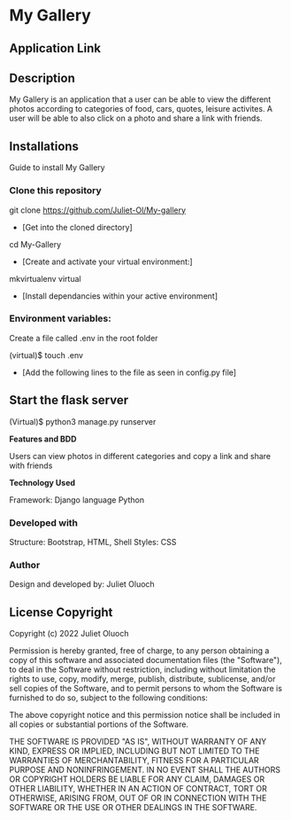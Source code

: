 # My Gallery

## Application Link



## Description

My Gallery is an application that a user can be able to view the different photos according to categories of food, cars, quotes, leisure activites. A user will be able to also click on a photo and share a link with friends.


## Installations

Guide to install My Gallery
 
### Clone this repository

 git clone https://github.com/Juliet-Ol/My-gallery

 - [Get into the cloned directory]

 cd My-Gallery

 - [Create and activate your virtual environment:]

 mkvirtualenv virtual

 - [Install dependancies within your active environment]

 ### Environment variables:

 Create a file called .env in the root folder

 (virtual)$ touch .env

 - [Add the following lines to the file as seen in config.py file]








## Start the flask server

(Virtual)$ python3 manage.py runserver

**Features and BDD**

Users can view photos in different categories and copy a link and share with friends

**Technology Used**

Framework: Django language Python

### Developed with

Structure: Bootstrap, HTML, Shell
Styles: CSS


### Author

Design and developed by: Juliet Oluoch


## License Copyright

Copyright (c) 2022 Juliet Oluoch

Permission is hereby granted, free of charge, to any person obtaining a copy of this software and associated documentation files (the "Software"), to deal in the Software without restriction, including without limitation the rights to use, copy, modify, merge, publish, distribute, sublicense, and/or sell copies of the Software, and to permit persons to whom the Software is furnished to do so, subject to the following conditions:

The above copyright notice and this permission notice shall be included in all copies or substantial portions of the Software.

THE SOFTWARE IS PROVIDED "AS IS", WITHOUT WARRANTY OF ANY KIND, EXPRESS OR IMPLIED, INCLUDING BUT NOT LIMITED TO THE WARRANTIES OF MERCHANTABILITY, FITNESS FOR A PARTICULAR PURPOSE AND NONINFRINGEMENT. IN NO EVENT SHALL THE AUTHORS OR COPYRIGHT HOLDERS BE LIABLE FOR ANY CLAIM, DAMAGES OR OTHER LIABILITY, WHETHER IN AN ACTION OF CONTRACT, TORT OR OTHERWISE, ARISING FROM, OUT OF OR IN CONNECTION WITH THE SOFTWARE OR THE USE OR OTHER DEALINGS IN THE SOFTWARE.